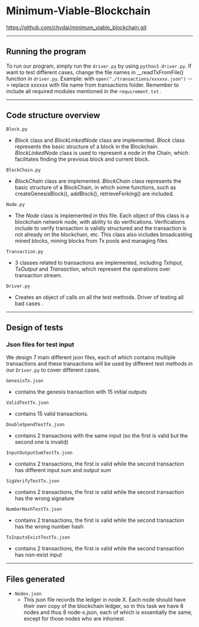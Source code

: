# Minimum-Viable-Blockchain

https://github.com/chydai/minimum_viable_blockchain.git

---
## Running the program
To run our program, simply run the `driver.py` by using `python3 driver.py`. If want to test different cases, change the file names in __readTxFromFile() function in `driver.py`. Example: with `open("./transactions/xxxxxx.json")` --> replace xxxxxx with file name from transactions folder. Remember to include all required modules mentioned in the `requirement.txt.`

---
## Code structure overview

`Block.py`

- *Block* class and *BlockLinkedNode* class are implemented. *Block* class represents the basic structure of a block in the Blockchain. *BlockLinkedNode* class is used to represent a node in the Chain, which facilitates finding the previous block and current block.


`BlockChain.py`

- *BlockChain* class are implemented. *BlockChain* class represents the basic structure of a BlockChain, in which some functions, such as createGenesisBlock(), addBlock(), retrieveForking() are included.

`Node.py`

- The *Node* class is implemented in this file. Each object of this class is a blockchain network node,  with ability to do verifications. Verifications include to verify transaction is validly structured and the transaction is not already on the blockchain, etc. This class also includes broadcasting mined blocks, mining blocks from Tx pools and managing files.

`Transaction.py`

- 3 classes related to transactions are implemented, including *TxInput*, *TxOutput* and *Transaction*, which represent the operations over transaction stream.

`Driver.py`

- Creates an object of calls on all the test methods. Driver of testing all bad cases .

---
## Design of tests

### Json files for test input
We design 7 main different json files, each of which contains multiple transactions and these transactions will be used by different test methods in our `Driver.py` to cover different cases.

`GenesisTx.json`

- contains the genesis transaction with 15 initial outputs

`ValidTestTx.json`

- contains 15 valid transactions.

`DoubleSpendTestTx.json`

- contains 2 transactions with the same input (so the first is valid but the second one is invalid)

`InputOutputSumTestTx.json`

- contains 2 transactions, the first is valid while the second transaction has different input sum and output sum

`SigVerifyTestTx.json`

- contains 2 transactions, the first is valid while the second transaction has the wrong signature  

`NumberHashTestTx.json`

- contains 2 transactions, the first is valid while the second transaction has the wrong number hash

`TxInputsExistTestTx.json`

- contains 2 transactions, the first is valid while the second transaction has non-exist input  

---
## Files generated
- `Nodex.json`
    - This json file records the ledger in node X. Each node should have their own copy of the blockchain ledger, so in this task we have 8 nodes and thus 8 node-x.json, each of which is essentially the same, except for those nodes who are inhonest.

